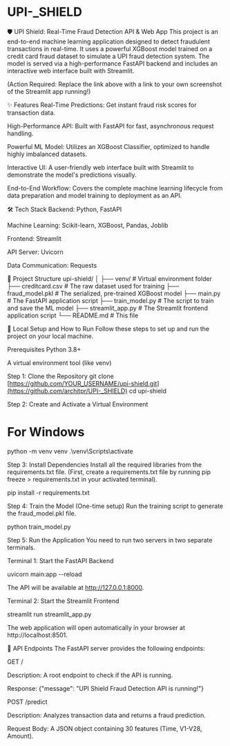 # UPI-_SHIELD
🛡️ UPI Shield: Real-Time Fraud Detection API & Web App
This project is an end-to-end machine learning application designed to detect fraudulent transactions in real-time. It uses a powerful XGBoost model trained on a credit card fraud dataset to simulate a UPI fraud detection system. The model is served via a high-performance FastAPI backend and includes an interactive web interface built with Streamlit.

(Action Required: Replace the link above with a link to your own screenshot of the Streamlit app running!)

✨ Features
Real-Time Predictions: Get instant fraud risk scores for transaction data.

High-Performance API: Built with FastAPI for fast, asynchronous request handling.

Powerful ML Model: Utilizes an XGBoost Classifier, optimized to handle highly imbalanced datasets.

Interactive UI: A user-friendly web interface built with Streamlit to demonstrate the model's predictions visually.

End-to-End Workflow: Covers the complete machine learning lifecycle from data preparation and model training to deployment as an API.

🛠️ Tech Stack
Backend: Python, FastAPI

Machine Learning: Scikit-learn, XGBoost, Pandas, Joblib

Frontend: Streamlit

API Server: Uvicorn

Data Communication: Requests

📂 Project Structure
upi-shield/
│
├── venv/                 # Virtual environment folder
├── creditcard.csv        # The raw dataset used for training
├── fraud_model.pkl       # The serialized, pre-trained XGBoost model
├── main.py               # The FastAPI application script
├── train_model.py        # The script to train and save the ML model
├── streamlit_app.py      # The Streamlit frontend application script
└── README.md             # This file

🚀 Local Setup and How to Run
Follow these steps to set up and run the project on your local machine.

Prerequisites
Python 3.8+

A virtual environment tool (like venv)

Step 1: Clone the Repository
git clone [https://github.com/YOUR_USERNAME/upi-shield.git](https://github.com/architpr/UPI-_SHIELD)
cd upi-shield



Step 2: Create and Activate a Virtual Environment


# For Windows
python -m venv venv
.\venv\Scripts\activate



Step 3: Install Dependencies
Install all the required libraries from the requirements.txt file.
(First, create a requirements.txt file by running pip freeze > requirements.txt in your activated terminal).

pip install -r requirements.txt


Step 4: Train the Model (One-time setup)
Run the training script to generate the fraud_model.pkl file.

python train_model.py


Step 5: Run the Application
You need to run two servers in two separate terminals.

Terminal 1: Start the FastAPI Backend

uvicorn main:app --reload

The API will be available at http://127.0.0.1:8000.

Terminal 2: Start the Streamlit Frontend

streamlit run streamlit_app.py

The web application will open automatically in your browser at http://localhost:8501.




🔗 API Endpoints
The FastAPI server provides the following endpoints:

GET /

Description: A root endpoint to check if the API is running.

Response: {"message": "UPI Shield Fraud Detection API is running!"}

POST /predict

Description: Analyzes transaction data and returns a fraud prediction.

Request Body: A JSON object containing 30 features (Time, V1-V28, Amount).

